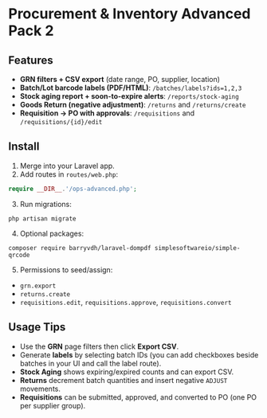 # Procurement & Inventory Advanced Pack 2

## Features
- **GRN filters + CSV export** (date range, PO, supplier, location)
- **Batch/Lot barcode labels (PDF/HTML)**: `/batches/labels?ids=1,2,3`
- **Stock aging report + soon-to-expire alerts**: `/reports/stock-aging`
- **Goods Return (negative adjustment)**: `/returns` and `/returns/create`
- **Requisition → PO with approvals**: `/requisitions` and `/requisitions/{id}/edit`

## Install
1. Merge into your Laravel app.
2. Add routes in `routes/web.php`:
```php
require __DIR__.'/ops-advanced.php';
```
3. Run migrations:
```
php artisan migrate
```
4. Optional packages:
```
composer require barryvdh/laravel-dompdf simplesoftwareio/simple-qrcode
```
5. Permissions to seed/assign:
- `grn.export`
- `returns.create`
- `requisitions.edit`, `requisitions.approve`, `requisitions.convert`

## Usage Tips
- Use the **GRN** page filters then click **Export CSV**.
- Generate **labels** by selecting batch IDs (you can add checkboxes beside batches in your UI and call the label route).
- **Stock Aging** shows expiring/expired counts and can export CSV.
- **Returns** decrement batch quantities and insert negative `ADJUST` movements.
- **Requisitions** can be submitted, approved, and converted to PO (one PO per supplier group).
